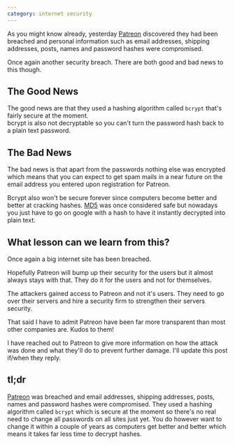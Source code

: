 ```yaml
---
category: internet security
---
```

As you might know already, yesterday [Patreon](https://www.patreon.com/) discovered they had been breached and personal information such as email addresses, shipping addresses, posts, names and password hashes were compromised.

Once again another security breach. There are both good and bad news to this though.

## The Good News

The good news are that they used a hashing algorithm called `bcrypt` that's fairly secure at the moment.  
bcrypt is also not decryptable so you can't turn the password hash back to a plain text password.

## The Bad News

The bad news is that apart from the passwords nothing else was encrypted which means that you can expect to get spam mails in a near future on the email address you entered upon registration for Patreon.

Bcrypt also won't be secure forever since computers become better and better at cracking hashes. [MD5](https://en.wikipedia.org/wiki/MD5) was once considered safe but nowadays you just have to go on google with a hash to have it instantly decrypted into plain text.

## What lesson can we learn from this?

Once again a big internet site has been breached.

Hopefully Patreon will bump up their security for the users but it almost always stays with that. They do it for the users and not for themselves.

The attackers gained access to Patreon and not it's users. They need to go over their servers and hire a security firm to strengthen their servers security.

That said I have to admit Patreon have been far more transparent than most other companies are. Kudos to them!

I have reached out to Patreon to give more information on how the attack was done and what they'll do to prevent further damage. I'll update this post if/when they reply.

## tl;dr

[Patreon](https://www.patreon.com/) was breached and email addresses, shipping addresses, posts, names and password hashes were compromised. They used a hashing algorithm called `bcrypt` which is secure at the moment so there's no real need to change all passwords on all sites just yet. You do however want to change it within a couple of years as computers get better and better which means it takes far less time to decrypt hashes.
